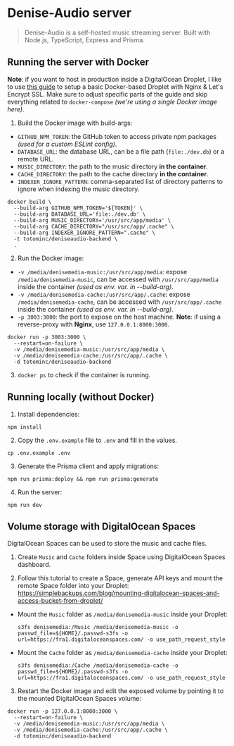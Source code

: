 # Denise-Audio server

> Denise-Audio is a self-hosted music streaming server. Built with Node.js, TypeScript, Express and Prisma.

## Running the server with Docker

**Note**: if you want to host in production inside a DigitalOcean Droplet, I like to use [this guide](https://flaviocopes.com/how-to-self-host-plausible-analytics/) to setup a basic Docker-based Droplet with Nginx & Let's Encrypt SSL. Make sure to adjust specific parts of the guide and skip everything related to `docker-compose` _(we're using a single Docker image here)_.

1. Build the Docker image with build-args:

  - `GITHUB_NPM_TOKEN`: the GitHub token to access private npm packages _(used for a custom ESLint config)_.
  - `DATABASE_URL`: the database URL, can be a file path (`file:./dev.db`) or a remote URL.
  - `MUSIC_DIRECTORY`: the path to the music directory **in the container**.
  - `CACHE_DIRECTORY`: the path to the cache directory **in the container**.
  - `INDEXER_IGNORE_PATTERN`: comma-separated list of directory patterns to ignore when indexing the music directory.

  ```shell
  docker build \
    --build-arg GITHUB_NPM_TOKEN='${TOKEN}' \
    --build-arg DATABASE_URL='file:./dev.db' \
    --build-arg MUSIC_DIRECTORY='/usr/src/app/media' \
    --build-arg CACHE_DIRECTORY="/usr/src/app/.cache" \
    --build-arg INDEXER_IGNORE_PATTERN=".cache" \
    -t totominc/deniseaudio-backend \
    .
  ```

2. Run the Docker image:

  - `-v /media/denisemedia-music:/usr/src/app/media`: expose `/media/denisemedia-music`, can be accessed with `/usr/src/app/media` inside the container _(used as env. var. in --build-arg)_.
  - `-v /media/denisemedia-cache:/usr/src/app/.cache`: expose `/media/denisemedia-cache`, can be accessed with `/usr/src/app/.cache` inside the container _(used as env. var. in --build-arg)_.
  - `-p 3003:3000`: the port to expose on the host machine. **Note**: if using a reverse-proxy with **Nginx**, use `127.0.0.1:8000:3000`.

  ```shell
  docker run -p 3003:3000 \
    --restart=on-failure \
    -v /media/denisemedia-music:/usr/src/app/media \
    -v /media/denisemedia-cache:/usr/src/app/.cache \
    -d totominc/deniseaudio-backend
  ```

3. `docker ps` to check if the container is running.

## Running locally (without Docker)

1. Install dependencies:

  ```shell
  npm install
  ```

2. Copy the `.env.example` file to `.env` and fill in the values.

  ```shell
  cp .env.example .env
  ```

3. Generate the Prisma client and apply migrations:

  ```shell
  npm run prisma:deploy && npm run prisma:generate
  ```

4. Run the server:

  ```shell
  npm run dev
  ```

## Volume storage with DigitalOcean Spaces

DigitalOcean Spaces can be used to store the music and cache files.

1. Create `Music` and `Cache` folders inside Space using DigitalOcean Spaces dashboard.

2. Follow this tutorial to create a Space, generate API keys and mount the remote Space folder into your Droplet: https://simplebackups.com/blog/mounting-digitalocean-spaces-and-access-bucket-from-droplet/

  - Mount the `Music` folder as `/media/denisemedia-music` inside your Droplet:

    ```
    s3fs denisemedia:/Music /media/denisemedia-music -o passwd_file=${HOME}/.passwd-s3fs -o url=https://fra1.digitaloceanspaces.com/ -o use_path_request_style
    ```

  - Mount the `Cache` folder as `/media/denisemedia-cache` inside your Droplet:

    ```
    s3fs denisemedia:/Cache /media/denisemedia-cache -o passwd_file=${HOME}/.passwd-s3fs -o url=https://fra1.digitaloceanspaces.com/ -o use_path_request_style
    ```

3. Restart the Docker image and edit the exposed volume by pointing it to the mounted DigitalOcean Spaces volume:

  ```shell
  docker run -p 127.0.0.1:8000:3000 \
    --restart=on-failure \
    -v /media/denisemedia-music:/usr/src/app/media \
    -v /media/denisemedia-cache:/usr/src/app/.cache \
    -d totominc/deniseaudio-backend
  ```
